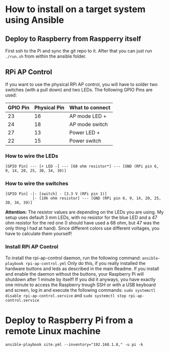 # How to install on a target system using Ansible

## Deploy to Raspberry from Raspperry itself
First ssh to the Pi and sync the git repo to it. After that you can just run `./run.sh` from within the ansible folder.

## RPi AP Control
If you want to use the physical RPi AP control, you will have to solder two switches (with a pull down) and two LEDs.
The following GPIO Pins are used:

| GPIO Pin | Physical Pin | What to connect |
|----------|--------------|-----------------|
| 23       | 16           | AP mode LED +   |
| 24       | 18           | AP mode switch  |
| 27       | 13           | Power LED +     |
| 22       | 15           | Power switch    | 

### How to wire the LEDs
    [GPIO Pin] --- [+ LED -] --- [68 ohm resistor*] --- [GND (RPi pin 6, 9, 14, 20, 25, 30, 34, 39)]  

### How to wire the switches
    [GPIO Pin] -|- [switch] - [3.3 V (RPi pin 1)]
                |- [10k ohm resistor] --- [GND (RPi pin 6, 9, 14, 20, 25, 30, 34, 39)]
    
**Attention:** The resistor values are depending on the LEDs you are using. My setup uses default 3 mm LEDs, with no
resistor for the blue LED and a 47 ohm resistor for the red one (I should have used a 68 ohm, but 47 was the only thing
I had at hand). Since different colors use different voltages, you have to calculate them yourself!
                
### Install RPi AP Control
To install the rpi-ap-control daemon, run the following command:
`ansible-playbook rpi-ap-control.yml`
Only do this, if you really installed the hardware buttons and leds as described in the main Readme. If you install
and enable the daemon without the buttons, your Raspberry Pi will shutdown after 1 minute by itself! If you did
it anyways, you have exactly one minute to access the Raspberry trough SSH or with a USB keyboard and screen, log in and
execute the following commands:
`sudo systemctl disable rpi-ap-control.service` and `sudo systemctl stop rpi-ap-control.service`

# Deploy to Raspberry Pi from a remote Linux machine
`ansible-playbook site.yml --inventory="192.168.1.8," -u pi -k`
